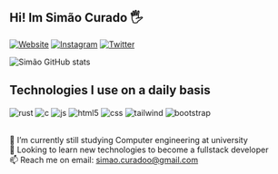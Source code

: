## Hi! Im Simão Curado 🖐️

[![Website](https://img.shields.io/website?label=simaonevescurado.github.io&style=for-the-badge&url=https://simaonevescurado.github.io/)]([https://sujeitoprogramador.com](https://simaonevescurado.github.io))
[![Instagram](https://img.shields.io/badge/Instagram-E4405F?style=for-the-badge&logo=instagram&logoColor=white)](https://www.instagram.com/simao.curado/)
[![Twitter](https://img.shields.io/badge/Twitter-1DA1F2?style=for-the-badge&logo=twitter&logoColor=white)](https://twitter.com/SimaoCurado)

![Simão GitHub stats](https://github-readme-stats.vercel.app/api?username=simaonevescurado&show_icons=true&theme=dracula&count_private=true)

## Technologies I use on a daily basis

<div style="display: inline_block">
  <img align="center" alt="rust" src="https://img.shields.io/badge/Rust-000000?style=for-the-badge&logo=rust&logoColor=white" />
  <img align="center" alt="c" src="https://img.shields.io/badge/C-00599C?style=for-the-badge&logo=c&logoColor=white" />
  <img align="center" alt="js" src="https://img.shields.io/badge/JavaScript-F7DF1E?style=for-the-badge&logo=javascript&logoColor=black" />
  <img align="center" alt="html5" src="https://img.shields.io/badge/HTML5-E34F26?style=for-the-badge&logo=html5&logoColor=white" />
  <img align="center" alt="css" src="https://img.shields.io/badge/CSS3-1572B6?style=for-the-badge&logo=css3&logoColor=white" />
  <img align="center" alt="tailwind" src="https://img.shields.io/badge/Tailwind_CSS-38B2AC?style=for-the-badge&logo=tailwind-css&logoColor=white" />
  <img align="center" alt="bootstrap" src="https://img.shields.io/badge/Bootstrap-563D7C?style=for-the-badge&logo=bootstrap&logoColor=white" />
</div><br/>

🌱 I’m currently still studying Computer engineering at university<br/>
👀 Looking to learn new technologies to become a fullstack developer<br/>
📫 Reach me on email: simao.curadoo@gmail.com<br/>
